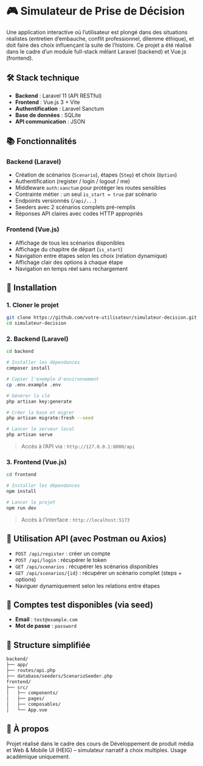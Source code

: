 # 🎮 Simulateur de Prise de Décision

Une application interactive où l’utilisateur est plongé dans des situations réalistes (entretien d’embauche, conflit professionnel, dilemme éthique), et doit faire des choix influençant la suite de l’histoire.
Ce projet a été réalisé dans le cadre d’un module full-stack mêlant Laravel (backend) et Vue.js (frontend).



## 🛠️ Stack technique

* **Backend** : Laravel 11 (API RESTful)
* **Frontend** : Vue.js 3 + Vite
* **Authentification** : Laravel Sanctum
* **Base de données** : SQLite
* **API communication** : JSON



## 📚 Fonctionnalités

### Backend (Laravel)

* Création de scénarios (`Scenario`), étapes (`Step`) et choix (`Option`)
* Authentification (register / login / logout / me)
* Middleware `auth:sanctum` pour protéger les routes sensibles
* Contrainte métier : un seul `is_start = true` par scénario
* Endpoints versionnés (`/api/...`)
* Seeders avec 2 scénarios complets pré-remplis
* Réponses API claires avec codes HTTP appropriés

### Frontend (Vue.js)

* Affichage de tous les scénarios disponibles
* Affichage du chapitre de départ (`is_start`)
* Navigation entre étapes selon les choix (relation dynamique)
* Affichage clair des options à chaque étape
* Navigation en temps réel sans rechargement



## 🚀 Installation

### 1. Cloner le projet

```bash
git clone https://github.com/votre-utilisateur/simulateur-decision.git
cd simulateur-decision
```

### 2. Backend (Laravel)

```bash
cd backend

# Installer les dépendances
composer install

# Copier l'exemple d'environnement
cp .env.example .env

# Générer la clé
php artisan key:generate

# Créer la base et migrer
php artisan migrate:fresh --seed

# Lancer le serveur local
php artisan serve
```

> Accès à l’API via : `http://127.0.0.1:8000/api`

### 3. Frontend (Vue.js)

```bash
cd frontend

# Installer les dépendances
npm install

# Lancer le projet
npm run dev
```

> Accès à l’interface : `http://localhost:5173`



## 🔐 Utilisation API (avec Postman ou Axios)

* `POST /api/register` : créer un compte
* `POST /api/login` : récupérer le token
* `GET /api/scenarios` : récupérer les scénarios disponibles
* `GET /api/scenarios/{id}` : récupérer un scénario complet (steps + options)
* Naviguer dynamiquement selon les relations entre étapes



## 👤 Comptes test disponibles (via seed)

* **Email** : `test@example.com`
* **Mot de passe** : `password`



## 📁 Structure simplifiée

```bash
backend/
├── app/
├── routes/api.php
├── database/seeders/ScenarioSeeder.php
frontend/
├── src/
│   ├── components/
│   ├── pages/
│   ├── composables/
│   └── App.vue
```



## 📌 À propos

Projet réalisé dans le cadre des cours de Développement de produit média et Web & Mobile UI  (HEIG) – simulateur narratif à choix multiples.
Usage académique uniquement.

